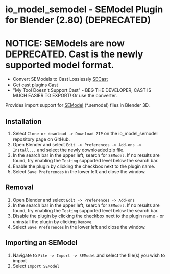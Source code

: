 # io_model_semodel - SEModel Plugin for Blender (2.80) (DEPRECATED)

# NOTICE: SEModels are now DEPRECATED. Cast is the newly supported model format.

- Convert SEModels to Cast Losslessly [SECast](https://dtzxporter.com/tools/secast)
- Get cast plugins [Cast](https://github.com/dtzxporter/cast)
- "My Tool Doesn't Support Cast" - BEG THE DEVELOPER, CAST IS MUCH EASIER TO EXPORT! Or use the converter.

Provides import support for [SEModel](https://github.com/SE2Dev/SEModel-Docs) (*.semodel) files in Blender 3D.

## Installation

1. Select `Clone or download -> Download ZIP` on the io_model_semodel repository page on GitHub.
1. Open Blender and select `Edit -> Preferences -> Add-ons -> Install...` and select the newly downloaded zip file.
1. In the search bar in the upper left, search for `SEModel`. If no results are found, try enabling the `Testing` supported level below the search bar.
1. Enable the plugin by clicking the checkbox next to the plugin name.
1. Select `Save Preferences` in the lower left and close the window.

## Removal

1. Open Blender and select `Edit -> Preferences -> Add-ons`
1. In the search bar in the upper left, search for `SEModel`. If no results are found, try enabling the `Testing` supported level below the search bar.
1. Disable the plugin by clicking the checkbox next to the plugin name - or uninstall the plugin by clicking `Remove`.
1. Select `Save Preferences` in the lower left and close the window.

## Importing an SEModel

1. Navigate to `File -> Import -> SEModel` and select the file(s) you wish to import
1. Select `Import SEModel`